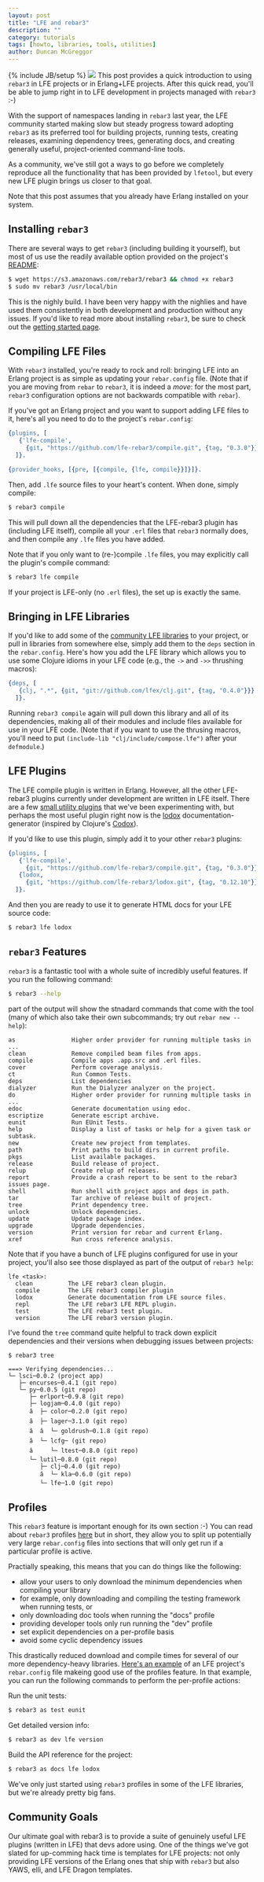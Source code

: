 ```yaml
---
layout: post
title: "LFE and rebar3"
description: ""
category: tutorials
tags: [howto, libraries, tools, utilities]
author: Duncan McGreggor
---
```

{% include JB/setup %}
<a href="/assets/images/posts/lfe-rebar3-logo.png"><img class="left thumb" src="{{ site.base_url }}/assets/images/posts/lfe-rebar3-logo.png" /></a>
This post provides a quick introduction to using ``rebar3`` in LFE projects or
in Erlang+LFE projects. After this quick read, you'll be able to jump right in
to LFE development in projects managed with ``rebar3`` :-)

With the support of namespaces landing in ``rebar3`` last year, the LFE
community started making slow but steady progress toward adopting ``rebar3`` as
its preferred tool for building projects, running tests, creating releases,
examining dependency trees, generating docs, and creating generally useful,
project-oriented command-line tools.

As a community, we've still got a ways to go before we completely reproduce all
the functionality that has been provided by ``lfetool``, but every new LFE
plugin brings us closer to that goal.

Note that this post assumes that you already have Erlang installed on your
system.


## Installing ``rebar3``

There are several ways to get ``rebar3`` (including building it yourself), but
most of us use the readily available option provided on the project's
[README](https://github.com/erlang/rebar3):

```bash
$ wget https://s3.amazonaws.com/rebar3/rebar3 && chmod +x rebar3
$ sudo mv rebar3 /usr/local/bin
```

This is the nighly build. I have been very happy with the nighlies and have
used them consistently in both development and production without any issues.
If you'd like to read more about installing ``rebar3``, be sure to check out
the [getting started page](http://www.rebar3.org/docs/getting-started).


## Compiling LFE Files

With ``rebar3`` installed, you're ready to rock and roll: bringing LFE into an
Erlang project is as simple as updating your ``rebar.config`` file. (Note that
if you are moving from ``rebar`` to ``rebar3``, it is indeed a *move*:
for the most part, ``rebar3`` configuration options are not backwards
compatible with ``rebar``).

If you've got an Erlang project and you want to support adding LFE files to it,
here's all you need to do to the project's ``rebar.config``:

```erlang
{plugins, [
   {'lfe-compile',
     {git, "https://github.com/lfe-rebar3/compile.git", {tag, "0.3.0"}}}
  ]}.

{provider_hooks, [{pre, [{compile, {lfe, compile}}]}]}.
```

Then, add ``.lfe`` source files to your heart's content. When done, simply
compile:

```bash
$ rebar3 compile
```

This will pull down all the dependencies that the LFE-rebar3 plugin has
(including LFE itself), compile all your ``.erl`` files that ``rebar3``
normally does, and then compile any ``.lfe`` files you have added.

Note that if you only want to (re-)compile ``.lfe`` files, you may explicitly
call the plugin's compile command:

```bash
$ rebar3 lfe compile
```

If your project is LFE-only (no ``.erl`` files), the set up is exactly the
same.

## Bringing in LFE Libraries

If you'd like to add some of the [community LFE
libraries](https://github.com/lfex) to your project, or pull in libraries from
somewhere else, simply add them to the ``deps`` section in the
``rebar.config``. Here's how you add the LFE library which allows you to use
some Clojure idioms in your LFE code (e.g., the ``->`` and ``->>`` thrushing
macros):

```erlang
{deps, [
   {clj, ".*", {git, "git://github.com/lfex/clj.git", {tag, "0.4.0"}}}
  ]}.
```

Running ``rebar3 compile`` again will pull down this library and all of its
dependencies, making all of their modules and include files available for use
in your LFE code. (Note that if you want to use the thrusing macros, you'll
need to put ``(include-lib "clj/include/compose.lfe")`` after your
``defmodule``.)


## LFE Plugins

The LFE compile plugin is written in Erlang. However, all the other LFE-rebar3
plugins currently under development are written in LFE itself. There are a few
[small utility plugins](https://github.com/lfe-rebar3) that we've been
experimenting with, but perhaps the most useful plugin right now is the
[lodox](https://github.com/lfe-rebar3/lodox) documentation-generator (inspired
by Clojure's [Codox](https://github.com/weavejester/codox)).

If you'd like to use this plugin, simply add it to your other ``rebar3``
plugins:

```erlang
{plugins, [
   {'lfe-compile',
     {git, "https://github.com/lfe-rebar3/compile.git", {tag, "0.3.0"}}},
   {lodox,
     {git, "https://github.com/lfe-rebar3/lodox.git", {tag, "0.12.10"}}}
  ]}.
```

And then you are ready to use it to generate HTML docs for your LFE source
code:

```bash
$ rebar3 lfe lodox
```


## ``rebar3`` Features

``rebar3`` is a fantastic tool with a whole suite of incredibly useful
features. If you run the following command:

```bash
$ rebar3 --help
```

part of the output will show the stnadard commands that come with the tool
(many of which also take their own subcommands; try out ``rebar new --help``):

```
as                Higher order provider for running multiple tasks in ...
clean             Remove compiled beam files from apps.
compile           Compile apps .app.src and .erl files.
cover             Perform coverage analysis.
ct                Run Common Tests.
deps              List dependencies
dialyzer          Run the Dialyzer analyzer on the project.
do                Higher order provider for running multiple tasks in ...
edoc              Generate documentation using edoc.
escriptize        Generate escript archive.
eunit             Run EUnit Tests.
help              Display a list of tasks or help for a given task or subtask.
new               Create new project from templates.
path              Print paths to build dirs in current profile.
pkgs              List available packages.
release           Build release of project.
relup             Create relup of releases.
report            Provide a crash report to be sent to the rebar3 issues page.
shell             Run shell with project apps and deps in path.
tar               Tar archive of release built of project.
tree              Print dependency tree.
unlock            Unlock dependencies.
update            Update package index.
upgrade           Upgrade dependencies.
version           Print version for rebar and current Erlang.
xref              Run cross reference analysis.
```

Note that if you have a bunch of LFE plugins configured for use in your
project, you'll also see those displayed as part of the output of
``rebar3 help``:

```
lfe <task>:
  clean          The LFE rebar3 clean plugin.
  compile        The LFE rebar3 compiler plugin
  lodox          Generate documentation from LFE source files.
  repl           The LFE rebar3 LFE REPL plugin.
  test           The LFE rebar3 test plugin.
  version        The LFE rebar3 version plugin.
```

I've found the ``tree`` command quite helpful to track down explicit
dependencies and their versions when debugging issues between projects:

```bash
$ rebar3 tree
```
```
===> Verifying dependencies...
└─ lsci─0.0.2 (project app)
   ├─ encurses─0.4.1 (git repo)
   └─ py─0.0.5 (git repo)
      ├─ erlport─0.9.8 (git repo)
      ├─ logjam─0.4.0 (git repo)
      â  ├─ color─0.2.0 (git repo)
      â  ├─ lager─3.1.0 (git repo)
      â  â  └─ goldrush─0.1.8 (git repo)
      â  └─ lcfg─ (git repo)
      â     └─ ltest─0.8.0 (git repo)
      └─ lutil─0.8.0 (git repo)
         ├─ clj─0.4.0 (git repo)
         â  └─ kla─0.6.0 (git repo)
         └─ lfe─1.0 (git repo)
```


## Profiles

This ``rebar3`` feature is important enough for its own section :-) You can
read about ``rebar3`` profiles [here](https://www.rebar3.org/docs/profiles) but
in short, they allow you to split up potentially very large ``rebar.config``
files into sections that will only get run if a particular profile is active.

Practially speaking, this means that you can do things like the following:

* allow your users to only download the minimum dependencies when compiling
  your library
* for example, only downloading and compiling the testing framework when
  running tests, or
* only downloading doc tools when running the "docs" profile
* providing developer tools only run running the "dev" profile
* set explicit dependencies on a per-profile basis
* avoid some cyclic dependency issues


This drastically reduced download and compile times for several of our more
dependency-heavy libraries. [Here's an
example](https://github.com/lfex/exemplar/blob/master/rebar.config) of an LFE
project's ``rebar.config`` file makeing good use of the profiles feature. In
that example, you can run the following commands to perform the per-profile
actions:

Run the unit tests:

```bash
$ rebar3 as test eunit
```

Get detailed version info:

```bash
$ rebar3 as dev lfe version
```

Build the API reference for the project:

```bash
$ rebar3 as docs lfe lodox
```

We've only just started using ``rebar3`` profiles in some of the LFE libraries,
but we're already pretty big fans.


## Community Goals

Our ultimate goal with rebar3 is to provide a suite of genuinely useful LFE
plugins (written in LFE) that devs adore using. One of the things we've got
slated for up-comming hack time is templates for LFE projects: not only
providing LFE versions of the Erlang ones that ship with ``rebar3`` but also
YAWS, elli, and LFE Dragon templates.

